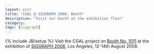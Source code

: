 ```yaml
---
layout: post
title: "CGAL @ SIGGRAPH 2008: Booth"
description: "Visit our booth on the exhibition floor"
category: 
tags: [siggraph]
---
```

{% include JB/setup %}
Visit the CGAL project on <a href="http://sis.siggraph.org/cgi-bin/procform?preparsed=1&amp;command=pack&amp;formname=exhibitor&amp;exhibitorid=126">Booth No. 1011</a> at the exhibition of <a href="http://www.siggraph.org/s2008/">SIGGRAPH 2008</a>, Los Angeles, 12-14th August 2008.
